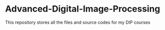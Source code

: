 # Advanced-Digital-Image-Processing
This repository stores all the files and source codes for my DIP courses
